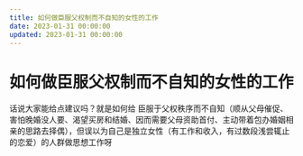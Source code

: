 ```yaml
---
title: 如何做臣服父权制而不自知的女性的工作
date: 2023-01-31 00:00:00
updated: 2023-01-31 00:00:00
---
```


# 如何做臣服父权制而不自知的女性的工作

话说大家能给点建议吗？就是如何给 臣服于父权秩序而不自知（顺从父母催促、害怕晚婚没人要、渴望买房和结婚、因而需要父母资助首付、主动带着包办婚姻相亲的思路去择偶），但误以为自己是独立女性（有工作和收入，有过数段浅尝辄止的恋爱）的人群做思想工作呀
